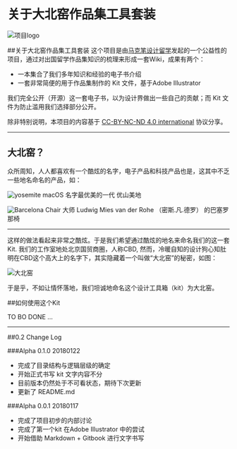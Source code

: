 # 关于大北窑作品集工具套装


![项目logo](http://kitpic.makebi.net/logo-v1.jpg)

##关于大北窑作品集工具套装
这个项目是由[马克笔设计留学](http://www.makebi.net)发起的一个公益性的项目，通过对出国留学作品集知识的梳理来形成一套Wiki，成果有两个：


* 一本集合了我们多年知识和经验的电子书介绍
* 一套非常简便的用于作品集制作的 Kit 文件，基于Adobe Illustrator

我们完全公开（开源）这一套电子书，以为设计界做出一些自己的贡献；而 Kit 文件为防止滥用我们选择部分公开。

除非特别说明，本项目的内容基于 [CC-BY-NC-ND 4.0 international](https://creativecommons.org/licenses/by-nc-nd/4.0/) 协议分享。


  
  ---


## 大北窑？


众所周知，人人都喜欢有一个酷炫的名字，电子产品和科技产品也是，这其中不乏一些地名命名的产品，如：


![yosemite](http://kitpic.makebi.net/about/y.jpg)
macOS 名字最优美的一代 优山美地

![Barcelona Chair](http://kitpic.makebi.net/about/chair.jpg)
大师 Ludwig Mies van der Rohe （密斯.凡.德罗） 的巴塞罗那椅

---

这样的做法看起来非常之酷炫。于是我们希望通过酷炫的地名来命名我们的这一套Kit. 我们的工作室地处北京国贸商圈，人称CBD, 然而，冷暖自知的设计狗心知肚明在CBD这个高大上的名字下，其实隐藏着一个叫做“大北窑”的秘密，如图：  

![大北窑](http://kitpic.makebi.net/about/dby.jpg)

于是乎，不如让情怀落地，我们坦诚地命名这个设计工具箱（kit）为大北窑。


##如何使用这个Kit

TO BO DONE ...

---

##0.2 Change Log

###Alpha 0.1.0 20180122 
* 完成了目录结构与逻辑层级的确定
* 开始正式书写 kit 文字内容不分
* 目前版本仍然处于不可看状态，期待下次更新
* 更新了 README.md


###Alpha 0.0.1 20180117 
* 完成了项目初步的内部讨论
* 完成了第一个kit 在Adobe Illustrator 中的尝试
* 开始借助 Markdown + Gitbook 进行文字书写


